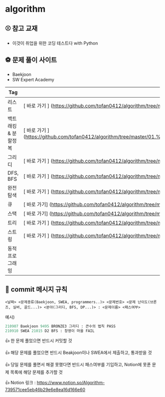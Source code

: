 # algorithm
## ⚾ 참고 교재

- 이것이 취업을 위한 코딩 테스트다 with Python



## ⚽ 문제 풀이 사이트

- Baekjoon
- SW Expert Academy



| Tag                 | 문제집                                                       |
| ------------------- | ------------------------------------------------------------ |
| 리스트              | [ 바로 가기 ] (https://github.com/tofan0412/algorithm/tree/master/01.%20%EA%B0%9C%EB%85%90%20%EB%B0%8F%20%EC%98%88%EC%A0%9C%20%EB%AC%B8%EC%A0%9C/List_Example) |
| 백트래킹 & 분할정복 | [ 바로 가기 ] (https://github.com/tofan0412/algorithm/tree/master/01.%20%EA%B0%9C%EB%85%90%20%EB%B0%8F%20%EC%98%88%EC%A0%9C%20%EB%AC%B8%EC%A0%9C/Backtracking%26DivideAlgo_Example) |
| 그리디              | [ 바로 가기 ] (https://github.com/tofan0412/algorithm/tree/master/01.%20%EA%B0%9C%EB%85%90%20%EB%B0%8F%20%EC%98%88%EC%A0%9C%20%EB%AC%B8%EC%A0%9C/Greedy_Example) |
| DFS, BFS            | [ 바로 가기 ] (https://github.com/tofan0412/algorithm/tree/master/01.%20%EA%B0%9C%EB%85%90%20%EB%B0%8F%20%EC%98%88%EC%A0%9C%20%EB%AC%B8%EC%A0%9C/DFS%26BFS_Example) |
| 완전탐색            | [ 바로 가기 ] (https://github.com/tofan0412/algorithm/tree/master/01.%20%EA%B0%9C%EB%85%90%20%EB%B0%8F%20%EC%98%88%EC%A0%9C%20%EB%AC%B8%EC%A0%9C/BruteForce_Example) |
| 큐                  | [ 바로 가기] (https://github.com/tofan0412/algorithm/tree/master/01.%20%EA%B0%9C%EB%85%90%20%EB%B0%8F%20%EC%98%88%EC%A0%9C%20%EB%AC%B8%EC%A0%9C/Queue_Example) |
| 스택                | [ 바로 가기] (https://github.com/tofan0412/algorithm/tree/master/01.%20%EA%B0%9C%EB%85%90%20%EB%B0%8F%20%EC%98%88%EC%A0%9C%20%EB%AC%B8%EC%A0%9C/Stack_Example) |
| 트리                | [ 바로 가기 ] (https://github.com/tofan0412/algorithm/tree/master/01.%20%EA%B0%9C%EB%85%90%20%EB%B0%8F%20%EC%98%88%EC%A0%9C%20%EB%AC%B8%EC%A0%9C/Tree_Example) |
| 스트링              | [ 바로 가기 ] (https://github.com/tofan0412/algorithm/tree/master/01.%20%EA%B0%9C%EB%85%90%20%EB%B0%8F%20%EC%98%88%EC%A0%9C%20%EB%AC%B8%EC%A0%9C/String_Example) |
| 동적 프로그래밍     |                                                              |

[바로가기]: https://github.com/tofan0412/algorithm/tree/master/01.%20%EA%B0%9C%EB%85%90%20%EB%B0%8F%20%EC%98%88%EC%A0%9C%20%EB%AC%B8%EC%A0%9C/String_Example



## 🍕 commit 메시지 규칙

`<날짜> <문제종류(Baekjoon, SWEA, programmers..)> <문제번호> <문제 난이도(브론즈, 실버, 골드...)> <분야(그리디, BFS, DP...)> : <문제이름> <패스여부>`  

예시)

```python
210907 Baekjoon 9495 BRONZE3 그리디 : 큰수의 법칙 PASS
210910 SWEA 21015 D2 BFS : 창영이 마을 FAIL
```

👍 한 문제 풀었으면 반드시 커밋할 것

👍 해당 문제를 풀었으면 반드시 Beakjoon이나 SWEA에서 제출하고, 통과받을 것

👍 당일 문제를 풀면서 해결 못했다면 반드시 패스여부를 기입하고, Notion에 못푼 문제 목록에 해당 문제를 추가할 것

👍 Notion 링크 : https://www.notion.so/Algorithm-739571cee5eb46b29e6e8ea16d166e60





